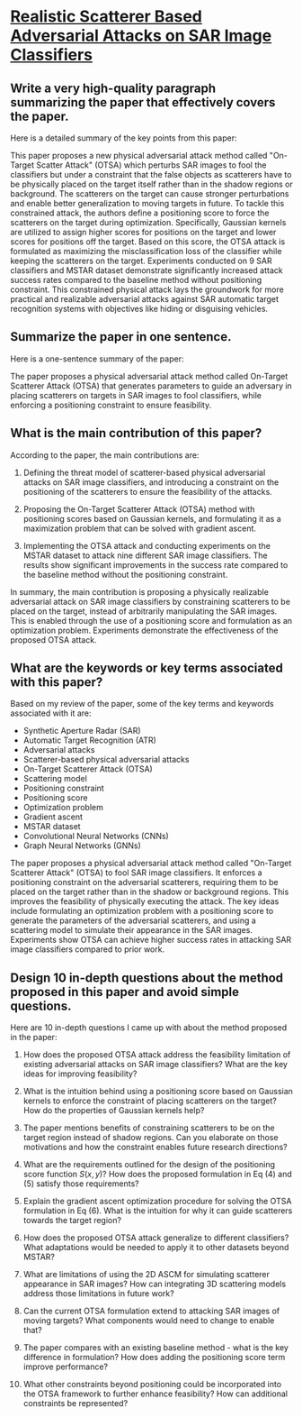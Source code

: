 # [Realistic Scatterer Based Adversarial Attacks on SAR Image Classifiers](https://arxiv.org/abs/2312.02912)

## Write a very high-quality paragraph summarizing the paper that effectively covers the paper.

 Here is a detailed summary of the key points from this paper:

This paper proposes a new physical adversarial attack method called "On-Target Scatter Attack" (OTSA) which perturbs SAR images to fool the classifiers but under a constraint that the false objects as scatterers have to be physically placed on the target itself rather than in the shadow regions or background. The scatterers on the target can cause stronger perturbations and enable better generalization to moving targets in future. To tackle this constrained attack, the authors define a positioning score to force the scatterers on the target during optimization. Specifically, Gaussian kernels are utilized to assign higher scores for positions on the target and lower scores for positions off the target. Based on this score, the OTSA attack is formulated as maximizing the misclassification loss of the classifier while keeping the scatterers on the target. Experiments conducted on 9 SAR classifiers and MSTAR dataset demonstrate significantly increased attack success rates compared to the baseline method without positioning constraint. This constrained physical attack lays the groundwork for more practical and realizable adversarial attacks against SAR automatic target recognition systems with objectives like hiding or disguising vehicles.


## Summarize the paper in one sentence.

 Here is a one-sentence summary of the paper:

The paper proposes a physical adversarial attack method called On-Target Scatterer Attack (OTSA) that generates parameters to guide an adversary in placing scatterers on targets in SAR images to fool classifiers, while enforcing a positioning constraint to ensure feasibility.


## What is the main contribution of this paper?

 According to the paper, the main contributions are:

1. Defining the threat model of scatterer-based physical adversarial attacks on SAR image classifiers, and introducing a constraint on the positioning of the scatterers to ensure the feasibility of the attacks. 

2. Proposing the On-Target Scatterer Attack (OTSA) method with positioning scores based on Gaussian kernels, and formulating it as a maximization problem that can be solved with gradient ascent. 

3. Implementing the OTSA attack and conducting experiments on the MSTAR dataset to attack nine different SAR image classifiers. The results show significant improvements in the success rate compared to the baseline method without the positioning constraint.

In summary, the main contribution is proposing a physically realizable adversarial attack on SAR image classifiers by constraining scatterers to be placed on the target, instead of arbitrarily manipulating the SAR images. This is enabled through the use of a positioning score and formulation as an optimization problem. Experiments demonstrate the effectiveness of the proposed OTSA attack.


## What are the keywords or key terms associated with this paper?

 Based on my review of the paper, some of the key terms and keywords associated with it are:

- Synthetic Aperture Radar (SAR) 
- Automatic Target Recognition (ATR)
- Adversarial attacks
- Scatterer-based physical adversarial attacks
- On-Target Scatterer Attack (OTSA)
- Scattering model 
- Positioning constraint
- Positioning score 
- Optimization problem
- Gradient ascent
- MSTAR dataset
- Convolutional Neural Networks (CNNs)
- Graph Neural Networks (GNNs)

The paper proposes a physical adversarial attack method called "On-Target Scatterer Attack" (OTSA) to fool SAR image classifiers. It enforces a positioning constraint on the adversarial scatterers, requiring them to be placed on the target rather than in the shadow or background regions. This improves the feasibility of physically executing the attack. The key ideas include formulating an optimization problem with a positioning score to generate the parameters of the adversarial scatterers, and using a scattering model to simulate their appearance in the SAR images. Experiments show OTSA can achieve higher success rates in attacking SAR image classifiers compared to prior work.


## Design 10 in-depth questions about the method proposed in this paper and avoid simple questions.

 Here are 10 in-depth questions I came up with about the method proposed in the paper:

1. How does the proposed OTSA attack address the feasibility limitation of existing adversarial attacks on SAR image classifiers? What are the key ideas for improving feasibility?

2. What is the intuition behind using a positioning score based on Gaussian kernels to enforce the constraint of placing scatterers on the target? How do the properties of Gaussian kernels help?  

3. The paper mentions benefits of constraining scatterers to be on the target region instead of shadow regions. Can you elaborate on those motivations and how the constraint enables future research directions?

4. What are the requirements outlined for the design of the positioning score function $S(x,y)$? How does the proposed formulation in Eq (4) and (5) satisfy those requirements?

5. Explain the gradient ascent optimization procedure for solving the OTSA formulation in Eq (6). What is the intuition for why it can guide scatterers towards the target region?  

6. How does the proposed OTSA attack generalize to different classifiers? What adaptations would be needed to apply it to other datasets beyond MSTAR?

7. What are limitations of using the 2D ASCM for simulating scatterer appearance in SAR images? How can integrating 3D scattering models address those limitations in future work?

8. Can the current OTSA formulation extend to attacking SAR images of moving targets? What components would need to change to enable that?

9. The paper compares with an existing baseline method - what is the key difference in formulation? How does adding the positioning score term improve performance?

10. What other constraints beyond positioning could be incorporated into the OTSA framework to further enhance feasibility? How can additional constraints be represented?
